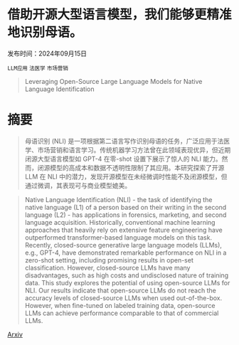 # 借助开源大型语言模型，我们能够更精准地识别母语。

发布时间：2024年09月15日

`LLM应用` `法医学` `市场营销`

> Leveraging Open-Source Large Language Models for Native Language Identification

# 摘要

> 母语识别 (NLI) 是一项根据第二语言写作识别母语的任务，广泛应用于法医学、市场营销和语言学习。传统机器学习方法曾在此领域表现优异，但近期闭源大型语言模型如 GPT-4 在零-shot 设置下展示了惊人的 NLI 能力。然而，闭源模型的高成本和数据不透明性限制了其应用。本研究探索了开源 LLM 在 NLI 中的潜力，发现开源模型在未经微调时性能不及闭源模型，但通过微调，其表现可与商业模型媲美。

> Native Language Identification (NLI) - the task of identifying the native language (L1) of a person based on their writing in the second language (L2) - has applications in forensics, marketing, and second language acquisition. Historically, conventional machine learning approaches that heavily rely on extensive feature engineering have outperformed transformer-based language models on this task. Recently, closed-source generative large language models (LLMs), e.g., GPT-4, have demonstrated remarkable performance on NLI in a zero-shot setting, including promising results in open-set classification. However, closed-source LLMs have many disadvantages, such as high costs and undisclosed nature of training data. This study explores the potential of using open-source LLMs for NLI. Our results indicate that open-source LLMs do not reach the accuracy levels of closed-source LLMs when used out-of-the-box. However, when fine-tuned on labeled training data, open-source LLMs can achieve performance comparable to that of commercial LLMs.

[Arxiv](https://arxiv.org/abs/2409.09659)